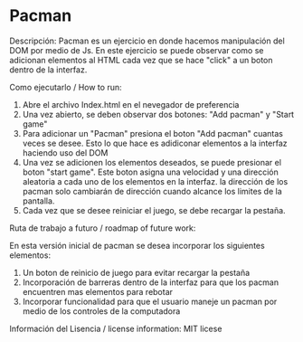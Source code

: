 # Pacman
Descripción: Pacman es un ejercicio en donde hacemos manipulación del DOM por medio de Js. En este ejercicio se puede observar como se adicionan elementos al HTML cada vez que se hace "click" a un boton dentro de la interfaz. 

Como ejecutarlo / How to run: 

1. Abre el archivo Index.html en el nevegador de preferencia 
2. Una vez abierto, se deben observar dos botones: "Add pacman" y "Start game"
3. Para adicionar un "Pacman" presiona el boton "Add pacman" cuantas veces se desee. Esto lo que hace es adidiconar elementos a la interfaz haciendo uso del DOM
4. Una vez se adicionen los elementos deseados, se puede presionar el boton "start game". Este boton asigna una velocidad y una dirección aleatoria a cada uno de los elementos en la interfaz. la dirección de los pacman solo cambiarán de dirección cuando alcance los limites de la pantalla. 
5. Cada vez que se desee reiniciar el juego, se debe recargar la pestaña. 


Ruta de trabajo a futuro / roadmap of future work: 

En esta versión inicial de pacman se desea incorporar los siguientes elementos: 

1. Un boton de reinicio de juego para evitar recargar la pestaña
2. Incorporación de barreras dentro de la interfaz para que los pacman encuentren mas elementos para  rebotar
3. Incorporar funcionalidad para que el usuario maneje un pacman por medio de los controles de la computadora

Información del Lisencia / license information: MIT licese 




